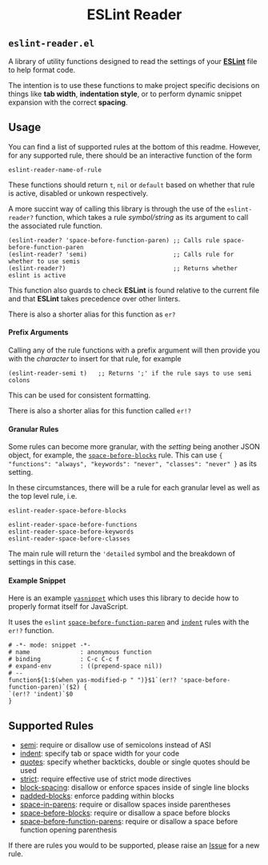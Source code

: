<h1 align="center">ESLint Reader</h1>

## `eslint-reader.el`

A library of utility functions designed to read the settings of
your [**ESLint**](http://eslint.org) file to help format code.  

The intention is to use these functions to make project specific
decisions on things like **tab width**, **indentation style**, or to
perform dynamic snippet expansion with the correct **spacing**.

## Usage

You can find a list of supported rules at the bottom of this
readme. However, for any supported rule, there should be an
interactive function of the form

```elisp
eslint-reader-name-of-rule
```

These functions should return `t`, `nil` or `default` based on whether that rule
is active, disabled or unkown respectively.

A more succint way of calling this library is through the use of the
`eslint-reader?` function, which takes a rule _symbol/string_ as its
argument to call the associated rule function. 

```elisp
(eslint-reader? 'space-before-function-paren) ;; Calls rule space-before-function-paren
(eslint-reader? 'semi)                        ;; Calls rule for whether to use semis
(eslint-reader?)                              ;; Returns whether eslint is active
```

This function also guards to check **ESLint** is found relative to the
current file and that **ESLint** takes precedence over other linters.

There is also a shorter alias for this function as `er?`

#### Prefix Arguments

Calling any of the rule functions with a prefix argument will then
provide you with the _character_ to insert for that rule, for example

```elisp
(eslint-reader-semi t)   ;; Returns ';' if the rule says to use semi colons
```

This can be used for consistent formatting. 

There is also a shorter alias for this function called `er!?`

#### Granular Rules

Some rules can become more granular, with the _setting_ being another
JSON object, for example, the
[`space-before-blocks`](http://eslint.org/docs/rules/space-before-blocks)
rule. This can use `{ "functions": "always", "keywords": "never",
"classes": "never" }` as its setting.

In these circumstances, there will be a rule for each granular level
as well as the top level rule, i.e.

```elisp
eslint-reader-space-before-blocks

eslint-reader-space-before-functions
eslint-reader-space-before-keywords 
eslint-reader-space-before-classes
```

The main rule will return the `'detailed` symbol and the breakdown of
settings in this case.

#### Example Snippet

Here is an example
[`yasnippet`](https://capitaomorte.github.io/yasnippet/) which uses
this library to decide how to properly format itself for JavaScript.

It uses the `eslint`
[`space-before-function-paren`](http://eslint.org/docs/rules/space-before-function-paren)
and [`indent`](http://eslint.org/docs/rules/indent) rules with the
`er!?` function.


```elisp
# -*- mode: snippet -*-
# name              : anonymous function
# binding           : C-c C-c f
# expand-env        : ((prepend-space nil))
# --
function${1:$(when yas-modified-p " ")}$1`(er!? 'space-before-function-paren)`($2) {
`(er!? 'indent)`$0
}
```

## Supported Rules

* [semi](http://eslint.org/docs/rules/semi): require or disallow use of semicolons instead of ASI 
* [indent](http://eslint.org/docs/rules/indent): specify tab or space width for your code
* [quotes](http://eslint.org/docs/rules/quotes): specify whether backticks, double or single quotes should be used
* [strict](http://eslint.org/docs/rules/strict): require effective use of strict mode directives
* [block-spacing](http://eslint.org/docs/rules/block-spacing): disallow or enforce spaces inside of single line blocks 
* [padded-blocks](http://eslint.org/docs/rules/padded-blocks): enforce padding within blocks
* [space-in-parens](http://eslint.org/docs/rules/space-in-parens): require or disallow spaces inside parentheses
* [space-before-blocks](http://eslint.org/docs/rules/space-before-blocks): require or disallow a space before blocks 
* [space-before-function-parens](http://eslint.org/docs/rules/space-before-function-parens): require or disallow a space before function opening parenthesis 

If there are rules you would to be supported, please raise an [Issue]() for a new rule.

